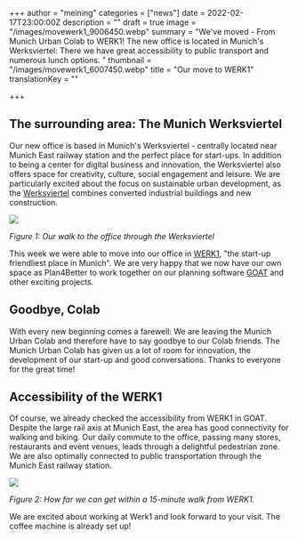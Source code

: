 +++
author = "meining"
categories = ["news"]
date = 2022-02-17T23:00:00Z
description = ""
draft = true
image = "/images/movewerk1_9006450.webp"
summary = "We've moved - From Munich Urban Colab to WERK1! The new office is located in Munich's Werksviertel: There we have great accessibility to public transport and numerous lunch options. "
thumbnail = "/images/movewerk1_6007450.webp"
title = "Our move to WERK1"
translationKey = ""

+++
## The surrounding area: The Munich Werksviertel

Our new office is based in Munich's Werksviertel - centrally located near Munich East railway station and the perfect place for start-ups. In addition to being a center for digital business and innovation, the Werksviertel also offers space for creativity, culture, social engagement and leisure. We are particularly excited about the focus on sustainable urban development, as the [Werksviertel](https://werksviertel-mitte.de/ "Werksviertel ") combines converted industrial buildings and new construction.

![](/images/movewerk1-fusszone_76851024.webp)

_Figure 1: Our walk to the office through the Werksviertel_

This week we were able to move into our office in [WERK1](https://www.werk1.com/coworking-muenchen-werk1/ "WERK1"), "the start-up friendliest place in Munich". We are very happy that we now have our own space as Plan4Better to work together on our planning software [GOAT](/what-is-goat/ "What is GOAT?") and other exciting projects.

## Goodbye, Colab

With every new beginning comes a farewell: We are leaving the Munich Urban Colab and therefore have to say goodbye to our Colab friends. The Munich Urban Colab has given us a lot of room for innovation, the development of our start-up and good conversations. Thanks to everyone for the great time!

## Accessibility of the WERK1

Of course, we already checked the accessibility from WERK1 in GOAT. Despite the large rail axis at Munich East, the area has good connectivity for walking and biking. Our daily commute to the office, passing many stores, restaurants and event venues, leads through a delightful pedestrian zone. We are also optimally connected to public transportation through the Munich East railway station.

![](/images/movewerk1_15minmap.webp)

_Figure 2: How far we can get within a 15-minute walk from WERK1._

We are excited about working at Werk1 and look forward to your visit. The coffee machine is already set up!